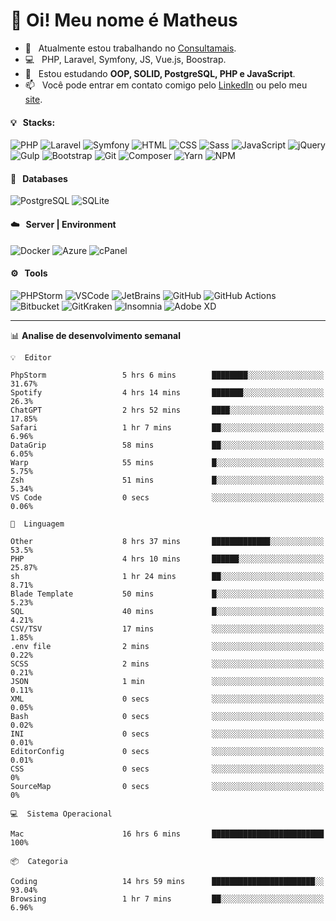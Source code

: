 # 👋 Oi! Meu nome é Matheus

- 🔭 &nbsp; Atualmente estou trabalhando no [Consultamais](https://consultamais.com.br/).
- 💻 &nbsp; PHP, Laravel, Symfony, JS, Vue.js, Boostrap.
- 🌱 &nbsp; Estou estudando **OOP, SOLID, PostgreSQL, PHP e JavaScript**.
- 📫 &nbsp; Você pode entrar em contato comigo pelo [LinkedIn](https://www.linkedin.com/in/matheuscamargoxavier/) ou pelo meu [site](https://matheuscamargo.co).

#### 💡 &nbsp; Stacks:
![PHP](https://img.shields.io/badge/-PHP-777BB4?&logo=php&logoColor=FFFFFF)
![Laravel](https://img.shields.io/badge/-Laravel-FF2D20?&logo=laravel&logoColor=FFFFFF)
![Symfony](https://img.shields.io/badge/-Symfony-000000?&logo=symfony&logoColor=FFFFFF)
![HTML](https://img.shields.io/badge/-HTML-E34F26?&logo=html5&logoColor=FFFFFF)
![CSS](https://img.shields.io/badge/-CSS-1572B6?&logo=css3&logoColor=FFFFFF)
![Sass](https://img.shields.io/badge/-Sass-CC6699?&logo=sass&logoColor=FFFFFF)
![JavaScript](https://img.shields.io/badge/-JavaScript-F7DF1E?&logo=javascript&logoColor=FFFFFF)
![jQuery](https://img.shields.io/badge/-jQuery-0769AD?&logo=jquery&logoColor=FFFFFF)
![Gulp](https://img.shields.io/badge/-Gulp-CF4647?&logo=gulp&logoColor=FFFFFF)
![Bootstrap](https://img.shields.io/badge/-Bootstrap-7952B3?&logo=bootstrap&logoColor=FFFFFF)
![Git](https://img.shields.io/badge/-Git-F05032?&logo=git&logoColor=FFFFFF)
![Composer](https://img.shields.io/badge/-Composer-885630?&logo=composer&logoColor=FFFFFF)
![Yarn](https://img.shields.io/badge/-Yarn-2C8EBB?&logo=yarn&logoColor=FFFFFF)
![NPM](https://img.shields.io/badge/-npm-CB3837?&logo=npm&logoColor=FFFFFF)

#### 💾 &nbsp; Databases
![PostgreSQL](https://img.shields.io/badge/-PostgreSQL-336791?&logo=PostgreSQL&logoColor=FFFFFF)
![SQLite](https://img.shields.io/badge/-SQLite-003B57?&logo=SQLite&logoColor=FFFFFF)

#### ☁️ &nbsp; Server | Environment
![Docker](https://img.shields.io/badge/-Docker-2496ED?&logo=docker&logoColor=FFFFFF)
![Azure](https://img.shields.io/badge/-Azure-0089D6?&logo=microsoft%20azure&logoColor=FFFFFF)
![cPanel](https://img.shields.io/badge/-cPanel-FF6C2C?&logo=cpanel&logoColor=FFFFFF)

#### ⚙️ &nbsp; Tools
![PHPStorm](https://img.shields.io/badge/-PHPStorm-000000?&logo=PHPStorm&logoColor=FFFFFF)
![VSCode](https://img.shields.io/badge/-VSCode-007ACC?&logo=Visual%20Studio%20Code&logoColor=FFFFFF) 
![JetBrains](https://img.shields.io/badge/-JetBrains-000000?&logo=jetbrains&logoColor=FFFFFF) 
![GitHub](https://img.shields.io/badge/-GitHub-181717?&logo=github&logoColor=FFFFFF) 
![GitHub Actions](https://img.shields.io/badge/-GitHub%20Actions-181717?&logo=GitHub%20Actions&logoColor=FFFFFF) 
![Bitbucket](https://img.shields.io/badge/-Bitbucket-0052CC?&logo=bitbucket&logoColor=FFFFFF)
![GitKraken](https://img.shields.io/badge/-GitKraken-179287?&logo=GitKraken&logoColor=FFFFFF)
![Insomnia](https://img.shields.io/badge/-Insomnia-5849BE?&logo=Insomnia&logoColor=FFFFFF)
![Adobe XD](https://img.shields.io/badge/-Adobe%20XD-FF61F6?&logo=adobe%20xd&logoColor=FFFFFF) 
_______

📊  **Analise de desenvolvimento semanal**
```text
💡  Editor

PhpStorm                 5 hrs 6 mins        ████████░░░░░░░░░░░░░░░░░     31.67%
Spotify                  4 hrs 14 mins       ███████░░░░░░░░░░░░░░░░░░      26.3%
ChatGPT                  2 hrs 52 mins       ████░░░░░░░░░░░░░░░░░░░░░     17.85%
Safari                   1 hr 7 mins         ██░░░░░░░░░░░░░░░░░░░░░░░      6.96%
DataGrip                 58 mins             ██░░░░░░░░░░░░░░░░░░░░░░░      6.05%
Warp                     55 mins             █░░░░░░░░░░░░░░░░░░░░░░░░      5.75%
Zsh                      51 mins             █░░░░░░░░░░░░░░░░░░░░░░░░      5.34%
VS Code                  0 secs              ░░░░░░░░░░░░░░░░░░░░░░░░░      0.06%
```
```text
💬  Linguagem

Other                    8 hrs 37 mins       █████████████░░░░░░░░░░░░      53.5%
PHP                      4 hrs 10 mins       ██████░░░░░░░░░░░░░░░░░░░     25.87%
sh                       1 hr 24 mins        ██░░░░░░░░░░░░░░░░░░░░░░░      8.71%
Blade Template           50 mins             █░░░░░░░░░░░░░░░░░░░░░░░░      5.23%
SQL                      40 mins             █░░░░░░░░░░░░░░░░░░░░░░░░      4.21%
CSV/TSV                  17 mins             ░░░░░░░░░░░░░░░░░░░░░░░░░      1.85%
.env file                2 mins              ░░░░░░░░░░░░░░░░░░░░░░░░░      0.22%
SCSS                     2 mins              ░░░░░░░░░░░░░░░░░░░░░░░░░      0.21%
JSON                     1 min               ░░░░░░░░░░░░░░░░░░░░░░░░░      0.11%
XML                      0 secs              ░░░░░░░░░░░░░░░░░░░░░░░░░      0.05%
Bash                     0 secs              ░░░░░░░░░░░░░░░░░░░░░░░░░      0.02%
INI                      0 secs              ░░░░░░░░░░░░░░░░░░░░░░░░░      0.01%
EditorConfig             0 secs              ░░░░░░░░░░░░░░░░░░░░░░░░░      0.01%
CSS                      0 secs              ░░░░░░░░░░░░░░░░░░░░░░░░░         0%
SourceMap                0 secs              ░░░░░░░░░░░░░░░░░░░░░░░░░         0%
```
```text
💻  Sistema Operacional

Mac                      16 hrs 6 mins       █████████████████████████       100%
```
```text
📦  Categoria

Coding                   14 hrs 59 mins      ███████████████████████░░     93.04%
Browsing                 1 hr 7 mins         ██░░░░░░░░░░░░░░░░░░░░░░░      6.96%
```
